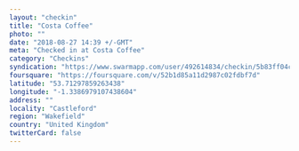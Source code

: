 ```yaml
---
layout: "checkin"
title: "Costa Coffee"
photo: ""
date: "2018-08-27 14:39 +/-GMT"
meta: "Checked in at Costa Coffee"
category: "Checkins"
syndication: "https://www.swarmapp.com/user/492614834/checkin/5b83ff04c0f163002c577d3e"
foursquare: "https://foursquare.com/v/52b1d85a11d2987c02fdbf7d"
latitude: "53.71297859263438"
longitude: "-1.3386979107438604"
address: ""
locality: "Castleford"
region: "Wakefield"
country: "United Kingdom"
twitterCard: false
---
```



